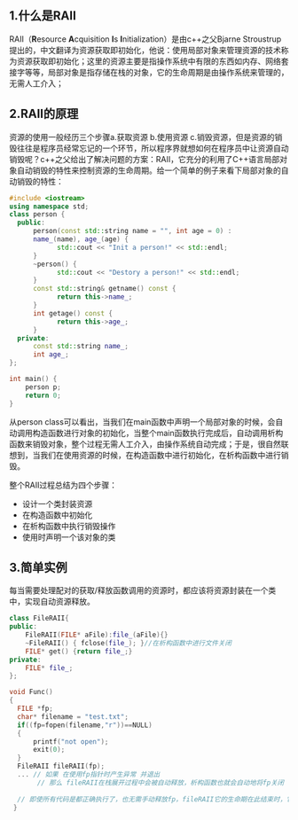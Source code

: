 ## 1.什么是RAII

RAII（**R**esource **A**cquisition **I**s **I**nitialization）是由c++之父Bjarne Stroustrup提出的，中文翻译为资源获取即初始化，他说：使用局部对象来管理资源的技术称为资源获取即初始化；这里的资源主要是指操作系统中有限的东西如内存、网络套接字等等，局部对象是指存储在栈的对象，它的生命周期是由操作系统来管理的，无需人工介入；



## 2.RAII的原理

资源的使用一般经历三个步骤a.获取资源 b.使用资源 c.销毁资源，但是资源的销毁往往是程序员经常忘记的一个环节，所以程序界就想如何在程序员中让资源自动销毁呢？c++之父给出了解决问题的方案：RAII，它充分的利用了C++语言局部对象自动销毁的特性来控制资源的生命周期。给一个简单的例子来看下局部对象的自动销毁的特性：

```c++
#include <iostream>
using namespace std;
class person {
  public:
      person(const std::string name = "", int age = 0) : 
      name_(name), age_(age) {
            std::cout << "Init a person!" << std::endl;
      }
      ~person() {
            std::cout << "Destory a person!" << std::endl;
      }
      const std::string& getname() const {
            return this->name_;
      }    
      int getage() const {
            return this->age_;
      }      
  private:
      const std::string name_;
      int age_;  
};

int main() {
    person p;
    return 0;
}
```

从person class可以看出，当我们在main函数中声明一个局部对象的时候，会自动调用构造函数进行对象的初始化，当整个main函数执行完成后，自动调用析构函数来销毁对象，整个过程无需人工介入，由操作系统自动完成；于是，很自然联想到，当我们在使用资源的时候，在构造函数中进行初始化，在析构函数中进行销毁。

整个RAII过程总结为四个步骤：

- 设计一个类封装资源
- 在构造函数中初始化
- 在析构函数中执行销毁操作
- 使用时声明一个该对象的类



## 3.简单实例

每当需要处理配对的获取/释放函数调用的资源时，都应该将资源封装在一个类中，实现自动资源释放。

```c++
class FileRAII{  
public:  
    FileRAII(FILE* aFile):file_(aFile){}  
    ~FileRAII() { fclose(file_); }//在析构函数中进行文件关闭  
    FILE* get() {return file_;}  
private:  
    FILE* file_;  
}; 

void Func()  
{  
  FILE *fp;  
  char* filename = "test.txt";  
  if((fp=fopen(filename,"r"))==NULL)  
  {  
      printf("not open");  
      exit(0);  
  }  
  FileRAII fileRAII(fp);  
  ... // 如果 在使用fp指针时产生异常 并退出  
       // 那么 fileRAII在栈展开过程中会被自动释放，析构函数也就会自动地将fp关闭  
 
  // 即使所有代码是都正确执行了，也无需手动释放fp，fileRAII它的生命期在此结束时，它的析构函数会自动执行！      
 } 
```

